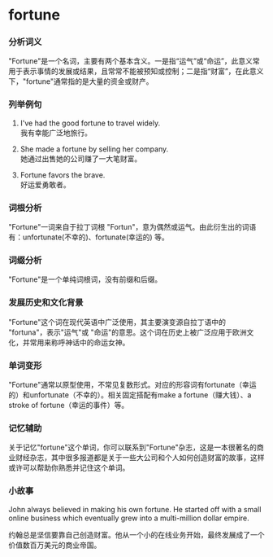 # fortune

### 分析词义

  

"Fortune"是一个名词，主要有两个基本含义。一是指“运气”或“命运”，此意义常用于表示事情的发展或结果，且常常不能被预知或控制；二是指“财富”，在此意义下，"fortune"通常指的是大量的资金或财产。

  

### 列举例句

  

1.  I've had the good fortune to travel widely.  
    我有幸能广泛地旅行。
    
      
    
2.  She made a fortune by selling her company.  
    她通过出售她的公司赚了一大笔财富。
    
      
    
3.  Fortune favors the brave.  
    好运爱勇敢者。
    
      
    

  

### 词根分析

  

"Fortune"一词来自于拉丁词根 "Fortun"，意为偶然或运气。由此衍生出的词语有：unfortunate(不幸的)、fortunate(幸运的) 等。

  

### 词缀分析

  

"Fortune"是一个单纯词根词，没有前缀和后缀。

  

### 发展历史和文化背景

  

"Fortune"这个词在现代英语中广泛使用，其主要演变源自拉丁语中的 "fortuna"，表示"运气"或 "命运"的意思。这个词在历史上被广泛应用于欧洲文化，并常用来称呼神话中的命运女神。

  

### 单词变形

  

"Fortune"通常以原型使用，不常见复数形式。对应的形容词有fortunate（幸运的）和unfortunate（不幸的）。相关固定搭配有make a fortune（赚大钱）、a stroke of fortune（幸运的事件）等。

  

### 记忆辅助

  

关于记忆"fortune"这个单词，你可以联系到"Fortune"杂志，这是一本很著名的商业财经杂志，其中很多报道都是关于一些大公司和个人如何创造财富的故事，这样或许可以帮助你熟悉并记住这个单词。

  

### 小故事

  

John always believed in making his own fortune. He started off with a small online business which eventually grew into a multi-million dollar empire.

  

约翰总是坚信要靠自己创造财富。他从一个小的在线业务开始，最终发展成了一个价值数百万美元的商业帝国。
